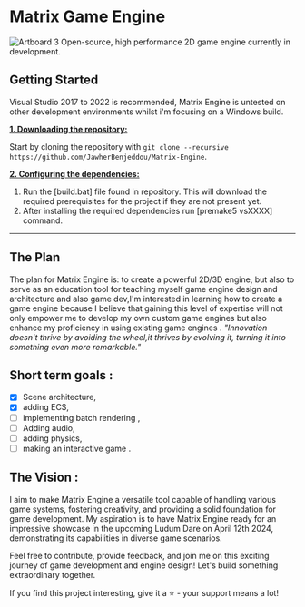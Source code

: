 # Matrix Game Engine
![Artboard 3](https://github.com/JawherBenjeddou/Matrix-Engine/assets/102749041/eb599da0-e4aa-49c8-be60-66e1b5c9055e)
Open-source, high performance 2D game engine currently in development.


## Getting Started
Visual Studio 2017 to 2022 is recommended, Matrix Engine is  untested on other development environments whilst i'm focusing on a Windows build.

<ins>**1. Downloading the repository:**</ins>

Start by cloning the repository with `git clone --recursive https://github.com/JawherBenjeddou/Matrix-Engine`.

<ins>**2. Configuring the dependencies:**</ins>

1. Run the [build.bat] file found in repository. This will download the required prerequisites for the project if they are not present yet.
2. After installing the required dependencies run [premake5 vsXXXX] command.

***

## The Plan
The plan for Matrix Engine is: to create a powerful 2D/3D engine, but also to serve as an education tool for teaching myself game engine design and architecture and also game dev,I'm interested in learning how to create a game engine because I believe that gaining this level of expertise will not only empower me to develop my own custom game engines but also enhance my proficiency in using existing game engines .
*"Innovation doesn't thrive by avoiding the wheel,it thrives by evolving it, turning it into something even more remarkable."*
## Short term goals :
 - [x] Scene architecture,
 - [x] adding ECS,
 - [ ] implementing batch rendering ,
 - [ ] Adding audio,
 - [ ] adding physics,
 - [ ] making an interactive game .

## The Vision : 
I aim to make Matrix Engine a versatile tool capable of handling various game systems, fostering creativity, and providing a solid foundation for game development. My aspiration is to have Matrix Engine ready for an impressive showcase in the upcoming Ludum Dare on April 12th 2024, demonstrating its capabilities in diverse game scenarios.

Feel free to contribute, provide feedback, and join me on this exciting journey of game development and engine design! Let's build something extraordinary together.

If you find this project interesting, give it a ⭐️ - your support means a lot!
